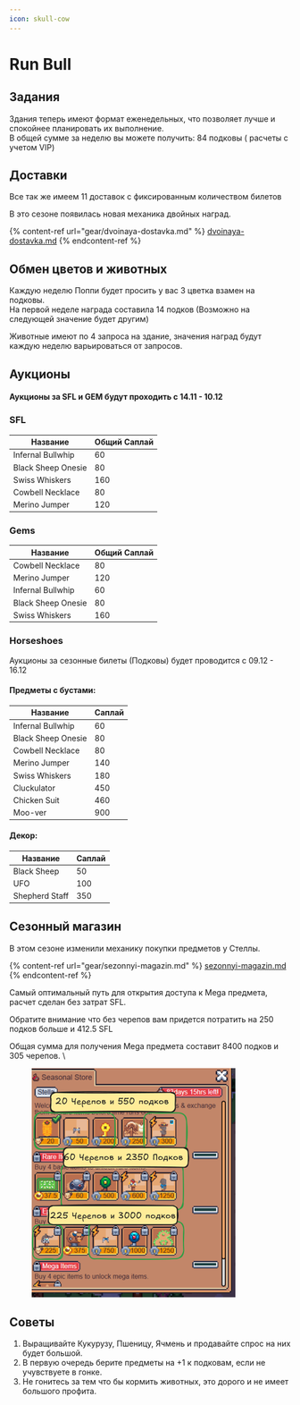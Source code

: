 ```yaml
---
icon: skull-cow
---
```


# Run Bull

## Задания

Здания теперь имеют формат еженедельных, что позволяет лучше и спокойнее планировать их выполнение. \
В общей сумме за неделю вы можете получить: 84 подковы ( расчеты с учетом VIP)&#x20;

## Доставки

Все так же имеем 11 доставок с фиксированным количеством билетов

В это сезоне появилась новая механика двойных наград.

{% content-ref url="gear/dvoinaya-dostavka.md" %}
[dvoinaya-dostavka.md](gear/dvoinaya-dostavka.md)
{% endcontent-ref %}

## Обмен цветов и животных&#x20;

Каждую неделю Поппи будет просить у вас 3 цветка взамен на подковы. \
На первой неделе награда составила 14 подков (Возможно на следующей значение будет другим)&#x20;

Животные имеют по 4 запроса на здание, значения наград будут каждую неделю варьироваться от запросов.&#x20;

## Аукционы&#x20;

#### Аукционы за SFL и  GEM будут проходить с 14.11 - 10.12&#x20;

### SFL

| Название           | Общий Саплай |
| ------------------ | ------------ |
| Infernal Bullwhip  | 60           |
| Black Sheep Onesie | 80           |
| Swiss Whiskers     | 160          |
| Cowbell Necklace   | 80           |
| Merino Jumper      | 120          |

### Gems

| Название           | Общий Саплай |
| ------------------ | ------------ |
| Cowbell Necklace   | 80           |
| Merino Jumper      | 120          |
| Infernal Bullwhip  | 60           |
| Black Sheep Onesie | 80           |
| Swiss Whiskers     | 160          |

### Horseshoes

Аукционы за сезонные билеты (Подковы) будет проводится с 09.12 - 16.12

#### Предметы с бустами:&#x20;

| Название           | Саплай |
| ------------------ | ------ |
| Infernal Bullwhip  | 60     |
| Black Sheep Onesie | 80     |
| Cowbell Necklace   | 80     |
| Merino Jumper      | 140    |
| Swiss Whiskers     | 180    |
| Cluckulator        | 450    |
| Chicken Suit       | 460    |
| Moo-ver            | 900    |

#### Декор:&#x20;

| Название       | Саплай |
| -------------- | ------ |
| Black Sheep    | 50     |
| UFO            | 100    |
| Shepherd Staff | 350    |

## Сезонный магазин

В этом сезоне изменили механику покупки предметов у Стеллы.&#x20;

{% content-ref url="gear/sezonnyi-magazin.md" %}
[sezonnyi-magazin.md](gear/sezonnyi-magazin.md)
{% endcontent-ref %}

Самый оптимальный путь для открытия доступа к Mega предмета, расчет сделан без затрат SFL.&#x20;

Обратите внимание что без черепов вам придется потратить на 250 подков больше и 412.5 SFL

Общая сумма для получения Mega предмета составит 8400 подков и 305 черепов. \


<figure><img src=".gitbook/assets/image (1) (1).png" alt="" width="365"><figcaption></figcaption></figure>



## Советы

1. Выращивайте Кукурузу, Пшеницу, Ячмень и продавайте спрос на них будет большой.&#x20;
2. В первую очередь берите предметы на +1 к подковам, если не учувствуете в гонке. &#x20;
3. Не гонитесь за тем что бы кормить животных, это дорого и не имеет большого профита.&#x20;
